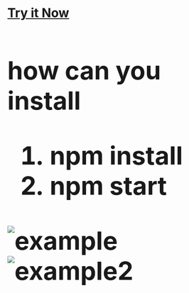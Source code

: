 <h1><a href="https://e-commerce-react-redux-toolkit.vercel.app/">Try it Now <a/><h1/>

how can you install

1) npm install
2) npm start

![example](https://user-images.githubusercontent.com/87334718/163677318-d804f51e-9f10-4192-a9ec-ca8ff620656b.jpg)
![example2](https://user-images.githubusercontent.com/87334718/163677323-84417e12-69df-48d0-932e-261ab1b68dea.jpg)
